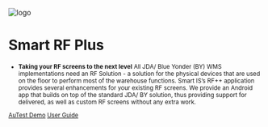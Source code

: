 ![logo](https://www.smart-is.com/wp-content/uploads/2024/04/Group-36@2x.png)

# Smart RF Plus <small>

- **Taking your RF screens to the next level** All JDA/ Blue Yonder (BY) WMS implementations need an RF Solution - a solution for the physical devices that are used on the floor to perform most of the warehouse functions. Smart IS’s RF++ application provides several enhancements for your existing RF screens. We provide an Android app that builds on top of the standard JDA/ BY solution, thus providing support for delivered, as well as custom RF screens without any extra work.

[AuTest Demo](https://www.smart-is.com/what-we-do/smart-product/autest/)
[User Guide](./readme.md)
